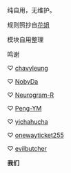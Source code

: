 纯自用，无维护。

规则照抄自[花姐](https://github.com/DivineEngine/Profiles/tree/master)

模块自用整理

鸣谢

♡ [chavyleung](https://github.com/chavyleung/scripts)

♡ [NobyDa](https://github.com/NobyDa)

♡ [Neurogram-R](https://github.com/Neurogram-R)

♡ [Peng-YM](https://github.com/Peng-YM/QuanX)

♡ [yichahucha](https://github.com/yichahucha)

♡ [onewayticket255](https://github.com/onewayticket255)

♡ [evilbutcher](https://github.com/evilbutcher/Quantumult_X/tree/master)

 **我们**
 